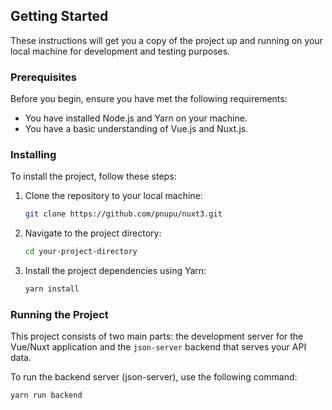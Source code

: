 ## Getting Started

These instructions will get you a copy of the project up and running on your local machine for development and testing purposes.

### Prerequisites

Before you begin, ensure you have met the following requirements:

- You have installed Node.js and Yarn on your machine.
- You have a basic understanding of Vue.js and Nuxt.js.

### Installing

To install the project, follow these steps:

1. Clone the repository to your local machine:
    ```bash
    git clone https://github.com/pnupu/nuxt3.git
    ```

2. Navigate to the project directory:
    ```bash
    cd your-project-directory
    ```

3. Install the project dependencies using Yarn:
    ```bash
    yarn install
    ```

### Running the Project

This project consists of two main parts: the development server for the Vue/Nuxt application and the `json-server` backend that serves your API data.

To run the backend server (json-server), use the following command:

```bash
yarn run backend
```

